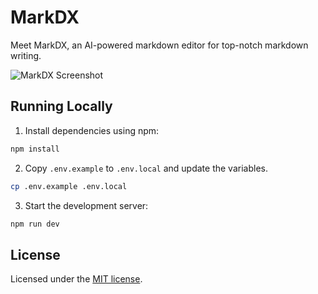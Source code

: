 # MarkDX

Meet MarkDX, an AI-powered markdown editor for top-notch markdown writing.

![MarkDX Screenshot](https://shiny.link/HQuQyZ)

## Running Locally

1. Install dependencies using npm:

```sh
npm install
```

2. Copy `.env.example` to `.env.local` and update the variables.

```sh
cp .env.example .env.local
```

3. Start the development server:

```sh
npm run dev
```

## License

Licensed under the [MIT license](https://github.com/arshad-yaseen/markdx/blob/main/LICENSE.md).
